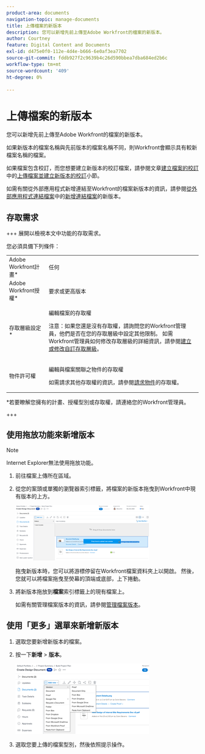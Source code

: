 ```yaml
---
product-area: documents
navigation-topic: manage-documents
title: 上傳檔案的新版本
description: 您可以新增先前上傳至Adobe Workfront的檔案的新版本。
author: Courtney
feature: Digital Content and Documents
exl-id: d475e0f0-112e-4d4e-b666-6e0af3ea7702
source-git-commit: fddb927f2c9639b4c26d590bbea7dba684ed2b6c
workflow-type: tm+mt
source-wordcount: '409'
ht-degree: 0%

---
```


# 上傳檔案的新版本

您可以新增先前上傳至Adobe Workfront的檔案的新版本。

如果新版本的檔案名稱與先前版本的檔案名稱不同，則Workfront會顯示具有較新檔案名稱的檔案。

如果檔案包含校訂，而您想要建立新版本的校訂檔案，請參閱文章[建立檔案的校訂](../../review-and-approve-work/proofing/creating-proofs-within-workfront/generate-proof-for-a-document.md)中的[上傳檔案並建立新版本的校訂](../../review-and-approve-work/proofing/creating-proofs-within-workfront/generate-proof-for-a-document.md#uploading-a-document-and-creating-a-new-version-of-a-proof)小節。

如需有關從外部應用程式新增連結至Workfront的檔案新版本的資訊，請參閱[從外部應用程式連結檔案](../../documents/adding-documents-to-workfront/link-documents-from-external-apps.md)中的[新增連結檔案](../../documents/adding-documents-to-workfront/link-documents-from-external-apps.md#add)的新版本。

## 存取需求

+++ 展開以檢視本文中功能的存取需求。

您必須具備下列條件：

<table style="table-layout:auto"> 
 <col> 
 </col> 
 <col> 
 </col> 
 <tbody> 
  <tr> 
   <td role="rowheader">Adobe Workfront計畫*</td> 
   <td> <p> 任何</p> </td> 
  </tr> 
  <tr> 
   <td role="rowheader">Adobe Workfront授權*</td> 
   <td> <p>要求或更高版本</p> </td> 
  </tr> 
  <tr data-mc-conditions=""> 
   <td role="rowheader">存取層級設定*</td> 
   <td> <p>編輯檔案的存取權</p> <p>注意：如果您還是沒有存取權，請詢問您的Workfront管理員，他們是否在您的存取層級中設定其他限制。 如需Workfront管理員如何修改存取層級的詳細資訊，請參閱<a href="../../administration-and-setup/add-users/configure-and-grant-access/create-modify-access-levels.md" class="MCXref xref">建立或修改自訂存取層級</a>。</p> </td> 
  </tr> 
  <tr data-mc-conditions=""> 
   <td role="rowheader">物件許可權</td> 
   <td> <p>編輯與檔案關聯之物件的存取權</p> <p>如需請求其他存取權的資訊，請參閱<a href="../../workfront-basics/grant-and-request-access-to-objects/request-access.md" class="MCXref xref">請求物件</a>的存取權。</p> </td> 
  </tr> 
 </tbody> 
</table>

&#42;若要瞭解您擁有的計畫、授權型別或存取權，請連絡您的Workfront管理員。

+++

## 使用拖放功能來新增版本

>[!NOTE]
>
>Internet Explorer無法使用拖放功能。

1. 前往檔案上傳所在區域。
1. 從您的案頭或單獨的瀏覽器索引標籤，將檔案的新版本拖曳到Workfront中現有版本的上方。

   ![拖放檔案版本](assets/drag-drop-doc-qs-350x145.png)

   拖曳新版本時，您可以將游標停留在Workfront檔案資料夾上以開啟。 然後，您就可以將檔案拖曳至熒幕的頂端或底部，上下捲動。

1. 將新版本拖放到&#x200B;**檔案**&#x200B;索引標籤上的現有檔案上。

   如需有關管理檔案版本的資訊，請參閱[管理檔案版本](../../documents/managing-documents/manage-document-versions.md)。

## 使用「更多」選單來新增新版本

1. 選取您要新增新版本的檔案。
1. 按一下&#x200B;**新增** > **版本**。

   ![新增版本](assets/add-new-version-350x185.png)

1. 選取您要上傳的檔案型別，然後依照提示操作。
